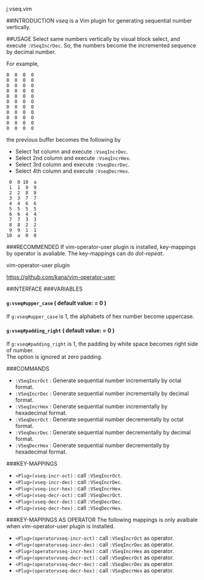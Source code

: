 j vseq.vim

##INTRODUCTION
*vseq* is a Vim plugin for generating sequential number vertically.  


##USAGE
Select same numbers vertically by visual block select, and execute `:VSeqIncrDec`. So, the numbers become the incremented sequence by decimal number.  

For example,  

```
0  0  0  0  
0  0  0  0  
0  0  0  0  
0  0  0  0  
0  0  0  0  
0  0  0  0  
0  0  0  0  
0  0  0  0  
0  0  0  0  
0  0  0  0  
0  0  0  0  
```

the previous buffer becomes the following by   

- Select 1st column and execute `:VseqIncrDec`.
- Select 2nd column and execute `:VseqIncrHex`.
- Select 3rd column and execute `:VseqDecrDec`.
- Select 4th column and execute `:VseqDecrHex`.

```
 0  0 10  a  
 1  1  9  9  
 2  2  8  8  
 3  3  7  7  
 4  4  6  6  
 5  5  5  5  
 6  6  4  4  
 7  7  3  3  
 8  8  2  2  
 9  9  1  1  
10  a  0  0  
```

###RECOMMENDED
If vim-operator-user plugin is installed, key-mappings by operator is avaliable. The key-mappings can do *dot-repeat*.

vim-operator-user plugin

https://github.com/kana/vim-operator-user


##INTERFACE
###VARIABLES
#### `g:vseq#upper_case` ( default value: = 0 )

If `g:vseq#upper_case` is 1, the alphabets of hex number become uppercase.  


#### `g:vseq#padding_right` ( default value: = 0 )

If `g:vseq#padding_right` is 1, the padding by white space becomes right side of number.  
The option is ignored at zero padding.  


###COMMANDS
- `:VSeqIncrOct` : Generate sequential number incrementally by octal format.
- `:VSeqIncrDec` : Generate sequential number incrementally by decimal format.
- `:VSeqIncrHex` : Generate sequential number incrementally by hexadecimal format.
- `:VSeqDecrOct` : Generate sequential number decrementally by octal format.
- `:VSeqDecrDec` : Generate sequential number decrementally by decimal format.
- `:VSeqDecrHex` : Generate sequential number decrementally by hexadecimal format.

###KEY-MAPPINGS
- `<Plug>(vseq-incr-oct)` : call `:VSeqIncrOct`.  
- `<Plug>(vseq-incr-dec)` : call `:VSeqIncrDec`.
- `<Plug>(vseq-incr-hex)` : call `:VSeqIncrHex`.
- `<Plug>(vseq-decr-oct)` : call `:VSeqDecrOct`.  
- `<Plug>(vseq-decr-dec)` : call `:VSeqDecrDec`.
- `<Plug>(vseq-decr-hex)` : call `:VSeqDecrHex`.

###KEY-MAPPINGS AS OPERATOR
The following mappings is only avaibale when vim-operator-user plugin is installed.  

- `<Plug>(operatorvseq-incr-oct)` : call `:VSeqIncrOct` as operator.  
- `<Plug>(operatorvseq-incr-dec)` : call `:VSeqIncrDec` as operator.
- `<Plug>(operatorvseq-incr-hex)` : call `:VSeqIncrHex` as operator.
- `<Plug>(operatorvseq-decr-oct)` : call `:VSeqDecrOct` as operator.  
- `<Plug>(operatorvseq-decr-dec)` : call `:VSeqDecrDec` as operator.
- `<Plug>(operatorvseq-decr-hex)` : call `:VSeqDecrHex` as operator.
